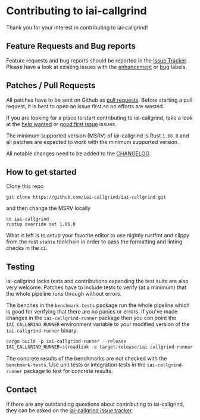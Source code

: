 <!-- spell-checker: ignore readlink -->

# Contributing to iai-callgrind

Thank you for your interest in contributing to iai-callgrind!

## Feature Requests and Bug reports

Feature requests and bug reports should be reported in the [Issue
Tracker](https://github.com/iai-callgrind/iai-callgrind/issues). Please have a
look at existing issues with the
[enhancement](https://github.com/iai-callgrind/iai-callgrind/issues?q=is%3Aissue+is%3Aopen+label%3Aenhancement)
or
[bug](https://github.com/iai-callgrind/iai-callgrind/issues?q=is%3Aissue+is%3Aopen+label%3Abug)
labels.

## Patches / Pull Requests

All patches have to be sent on Github as [pull
requests](https://github.com/iai-callgrind/iai-callgrind/pulls). Before starting
a pull request, it is best to open an issue first so no efforts are wasted.

If you are looking for a place to start contributing to iai-callgrind, take a
look at the [help
wanted](https://github.com/iai-callgrind/iai-callgrind/labels/help%20wanted) or
[good first
issue](https://github.com/iai-callgrind/iai-callgrind/labels/good%20first%20issue)
issues.

The minimum supported version (MSRV) of iai-callgrind is Rust `1.66.0` and all
patches are expected to work with the minimum supported version.

All notable changes need to be added to the
[CHANGELOG](https://github.com/iai-callgrind/iai-callgrind/blob/4f29964c153a2dd20283fb1502db3de630148629/CHANGELOG.md).

## How to get started

Clone this repo

```shell
git clone https://github.com/iai-callgrind/iai-callgrind.git
```

and then change the MSRV locally

```shell
cd iai-callgrind
rustup override set 1.66.0
```

What is left is to setup your favorite editor to use nightly rustfmt and clippy
from the rust `stable` toolchain in order to pass the formatting and linting
checks in the `ci`.

## Testing

iai-callgrind lacks tests and contributions expanding the test suite are also
very welcome. Patches have to include tests to verify (at a minimum) that the
whole pipeline runs through without errors.

The benches in the `benchmark-tests` package run the whole pipeline which is
good for verifying that there are no panics or errors. If you've made changes in
the `iai-callgrind-runner` package then you can point the `IAI_CALLGRIND_RUNNER`
environment variable to your modified version of the `iai-callgrind-runner`
binary:

```rust
cargo build -p iai-callgrind-runner --release
IAI_CALLGRIND_RUNNER=$(readlink -e target/release/iai-callgrind-runner) cargo bench -p benchmark-tests
```

The concrete results of the benchmarks are not checked with the
`benchmark-tests`. Use unit tests or integration tests in the
`iai-callgrind-runner` package to test for concrete results.

## Contact

If there are any outstanding questions about contributing to iai-callgrind, they
can be asked on the [iai-callgrind issue
tracker](https://github.com/iai-callgrind/iai-callgrind/issues).
